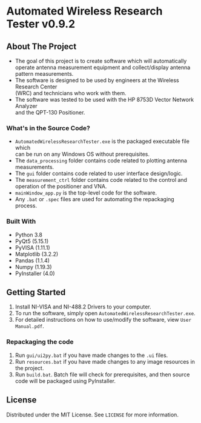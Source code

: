 # Automated Wireless Research Tester v0.9.2
## About The Project

* The goal of this project is to create software which will automatically <br />
operate antenna measurement equipment and collect/display antenna pattern measurements.
* The software is designed to be used by engineers at the Wireless Research Center<br /> 
(WRC) and technicians who work with them. 
* The software was tested to be used with the HP 8753D Vector Network Analyzer <br />
and the QPT-130 Positioner.

### What's in the Source Code?
* `AutomatedWirelessResearchTester.exe` is the packaged executable file which <br />
can be run on any Windows OS without prerequisites.
* The `data_processing` folder contains code related to plotting antenna measurements.
* The `gui` folder contains code related to user interface design/logic.
* The `measurement_ctrl` folder contains code related to the control and <br />
operation of the positioner and VNA.
* `mainWindow_app.py` is the top-level code for the software.
* Any `.bat` or `.spec` files are used for automating the repackaging process.


### Built With

* Python 3.8
* PyQt5 (5.15.1)
* PyVISA (1.11.1)
* Matplotlib (3.2.2)
* Pandas (1.1.4)
* Numpy (1.19.3)
* PyInstaller (4.0)


## Getting Started

1. Install NI-VISA and NI-488.2 Drivers to your computer.
2. To run the software, simply open `AutomatedWirelessResearchTester.exe`. 
3. For detailed instructions on how to use/modify the software, view `User Manual.pdf`.

### Repackaging the code

1. Run `gui/ui2py.bat` if you have made changes to the `.ui` files.
2. Run `resources.bat` if you have made changes to any image resources in the project.
3. Run `build.bat`. Batch file will check for prerequisites, and then source <br />
code will be packaged using PyInstaller.


## License

Distributed under the MIT License. See `LICENSE` for more information.